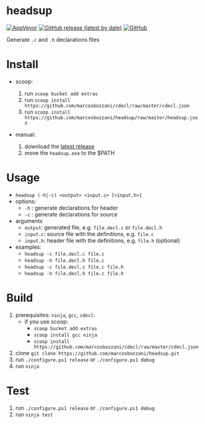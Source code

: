 # headsup

[![AppVeyor](https://img.shields.io/appveyor/build/marcosbozzani/headsup)](https://ci.appveyor.com/project/marcosbozzani/headsup)
[![GitHub release (latest by date)](https://img.shields.io/github/v/release/marcosbozzani/headsup)](https://github.com/marcosbozzani/headsup/releases/latest)
[![GitHub](https://img.shields.io/github/license/marcosbozzani/headsup)](https://github.com/marcosbozzani/headsup/blob/master/LICENSE)

Generate `.c` and `.h` declarations files

# Install

- scoop: 
  1. run `scoop bucket add extras`
  2. run `scoop install https://github.com/marcosbozzani/cdecl/raw/master/cdecl.json`
  1. run `scoop install https://github.com/marcosbozzani/headsup/raw/master/headsup.json`

- manual:
  1. download the [latest release](https://github.com/marcosbozzani/headsup/releases/latest)
  2. move the `headsup.exe` to the $PATH

# Usage

- `headsup (-h|-c) <output> <input.c> [<input.h>]`
- options:
  - `-h` : generate declarations for header
  - `-c` : generate declarations for source
- arguments
  - `output`: generated file, e.g. `file.decl.c` or `file.decl.h`
  - `input.c`: source file with the definitions, e.g. `file.c`
  - `input.h`: header file with the definitions, e.g. `file.h` (optional)
- examples: 
  - `headsup -c file.decl.c file.c`
  - `headsup -h file.decl.h file.c`
  - `headsup -c file.decl.c file.c file.h`
  - `headsup -h file.decl.h file.c file.h`

# Build

1. prerequisites: `ninja`, `gcc`, `cdecl`:
   - if you use scoop: 
     - `scoop bucket add extras`
     - `scoop install gcc ninja`
     - `scoop install https://github.com/marcosbozzani/cdecl/raw/master/cdecl.json`
2. clone `git clone https://github.com/marcosbozzani/headsup.git`
3. run `./configure.ps1 release` or `./configure.ps1 debug`
4. run `ninja`

# Test

1. run `./configure.ps1 release` or `./configure.ps1 debug`
2. run `ninja test`
